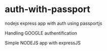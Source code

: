 # auth-with-passport
nodejs express app with auth using passportjs

Handling GOOGLE authentification

Simple NODEJS app with expressJS
